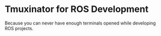 # Tmuxinator for ROS Development

Because you can never have enough terminals opened while developing ROS projects.